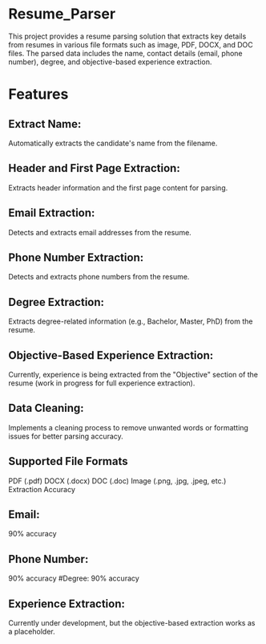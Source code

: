 # Resume_Parser
This project provides a resume parsing solution that extracts key details from resumes in various file formats such as image, PDF, DOCX, and DOC files. The parsed data includes the name, contact details (email, phone number), degree, and objective-based experience extraction.

# Features
## Extract Name:
Automatically extracts the candidate's name from the filename.
## Header and First Page Extraction: 
Extracts header information and the first page content for parsing.
## Email Extraction: 
Detects and extracts email addresses from the resume.
## Phone Number Extraction: 
Detects and extracts phone numbers from the resume.
## Degree Extraction: 
Extracts degree-related information (e.g., Bachelor, Master, PhD) from the resume.
## Objective-Based Experience Extraction:
Currently, experience is being extracted from the "Objective" section of the resume (work in progress for full experience extraction).
## Data Cleaning: 
Implements a cleaning process to remove unwanted words or formatting issues for better parsing accuracy.
## Supported File Formats
PDF (.pdf)
DOCX (.docx)
DOC (.doc)
Image (.png, .jpg, .jpeg, etc.)
Extraction Accuracy
## Email: 
90% accuracy
## Phone Number:
90% accuracy
#Degree: 
90% accuracy
## Experience Extraction: 
Currently under development, but the objective-based extraction works as a placeholder.
